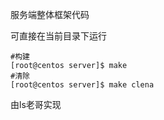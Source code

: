服务端整体框架代码

可直接在当前目录下运行

```shell
#构建
[root@centos server]$ make 
#清除
[root@centos server]$ make clena
```

由ls老哥实现

